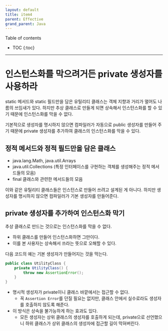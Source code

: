 ```yaml
---
layout: default
title: item4
parent: Effective
grand_parent: Java
---
```



Table of contents


- TOC
{:toc}


---

# 인스턴스화를 막으려거든 private 생성자를 사용하라

static 메서드와 static 필드만을 담은 유틸리티 클래스는 객체 지향과 거리가 멀어도 나름의 쓰임새가 있다. 하지만 추상 클래스로 만들게 되면 상속해서 인스턴스화를 할 수 있기 때문에 인스턴스화를 막을 수 없다.

기본적으로 생성자를 명시하지 않으면 컴파일러가 자동으로 public 생성자를 만들어 주기 때문에 private 생성자를 추가하여 클래스의 인스턴스화를 막을 수 있다.

## 정적 메서드와 정적 필드만을 담은 클래스

- java.lang.Math, java.util.Arrays
- java.util.Collections (특정 인터페이스를 구현하는 객체를 생성해주는 정적 메서드들의 모음)
- final 클래스와 관련한 메서드들의 모음

이와 같은 유틸리티 클래스들은 인스턴스로 만들어 쓰려고 설계된 게 아니다.
하지만 생성자를 명시하지 않으면 컴파일러가 기본 생성자를 만들어준다.

## private 생성자를 추가하여 인스턴스화 막기

추상 클래스로 만드는 것으로는 인스턴스화를 막을 수 없다.

- 하위 클래스를 만들어 인스턴스화하면 그만이다.
- 이를 본 사용자는 상속해서 쓰라는 뜻으로 오해할 수 있다.

다음 코드의 예는 기본 생성자가 만들어지는 것을 막는다.

```java
public class UtilityClass {
    private UtilityClass() {
        throw new AssertionError();
    }
}
```

- 명시적 생성자가 private이니 클래스 바깥에서는 접근할 수 없다.
    - 꼭 `Assertion Error`를 던질 필요는 없지만, 클래스 안에서 실수로라도 생성자를 호출하지 않도록 해준다.
- 이 방식은 상속을 불가능하게 하는 효과도 있다.
    - 모든 생성자는 상위 클래스의 생성자를 호출하게 되는데, private으로 선언했으니 하위 클래스가 상위 클래스의 생성자에 접근할 길이 막혀버린다.





